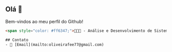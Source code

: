 ## Olá 👋
Bem-vindos ao meu perfil do Github!

```html
<span style="color: #ff6347;">👨🏻‍💻 - Análise e Desenvolvimento de Sistemas.</span>

## Contato
- 📧 [Email](mailto:oliveirafee77@gmail.com)
